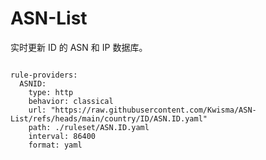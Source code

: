 
# ASN-List

实时更新 ID 的 ASN 和 IP 数据库。

<pre><code class="language-javascript">
rule-providers:
  ASNID:
    type: http
    behavior: classical
    url: "https://raw.githubusercontent.com/Kwisma/ASN-List/refs/heads/main/country/ID/ASN.ID.yaml"
    path: ./ruleset/ASN.ID.yaml
    interval: 86400
    format: yaml
</code></pre>
